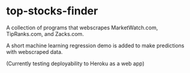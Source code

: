 # top-stocks-finder
A collection of programs that webscrapes MarketWatch.com, TipRanks.com, and Zacks.com.

A short machine learning regression demo is added to make predictions with webscraped data.

(Currently testing deployability to Heroku as a web app)
